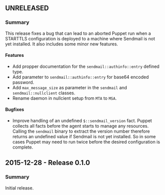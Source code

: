 ## UNRELEASED

### Summary

This release fixes a bug that can lead to an aborted Puppet run when a STARTTLS configuration is deployed to a machine where Sendmail is not yet installed. It also includes some minor new features.

#### Features

- Add propper documentation for the `sendmail::authinfo::entry` defined type.
- Add parameter to `sendmail::authinfo::entry` for base64 encoded password.
- Add `max_message_size` as parameter in the `sendmail` and `sendmail::nullclient` classes.
- Rename daemon in nullcient setup from `MTA` to `MSA`.

#### Bugfixes

- Improve handling of an undefined `$::sendmail_version` fact. Puppet collects all facts before the agent starts to manage any resources. Calling the `sendmail` binary to extract the version number therefore returns an undefined value if Sendmail is not yet installed. So in some cases Puppet may need to run twice before the desired configuration is complete.

## 2015-12-28 - Release 0.1.0

### Summary

Initial release.
